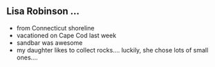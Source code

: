 ## Lisa Robinson ...
- from Connecticut shoreline
- vacationed on Cape Cod last week
- sandbar was awesome
- my daughter likes to collect rocks....  luckily, she chose lots of small ones....

